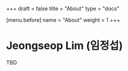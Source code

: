 +++
draft = false
title = "About"
type = "docs"

[menu.before]
name = "About"
weight = 1
+++

# Jeongseop Lim (임정섭)

TBD
